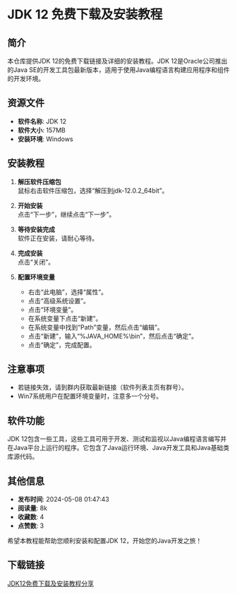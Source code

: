 # JDK 12 免费下载及安装教程

## 简介
本仓库提供JDK 12的免费下载链接及详细的安装教程。JDK 12是Oracle公司推出的Java SE的开发工具包最新版本，适用于使用Java编程语言构建应用程序和组件的开发环境。

## 资源文件
- **软件名称**: JDK 12
- **软件大小**: 157MB
- **安装环境**: Windows

## 安装教程
1. **解压软件压缩包**  
   鼠标右击软件压缩包，选择“解压到jdk-12.0.2_64bit”。

2. **开始安装**  
   点击“下一步”，继续点击“下一步”。

3. **等待安装完成**  
   软件正在安装，请耐心等待。

4. **完成安装**  
   点击“关闭”。

5. **配置环境变量**  
   - 右击“此电脑”，选择“属性”。
   - 点击“高级系统设置”。
   - 点击“环境变量”。
   - 在系统变量下点击“新建”。
   - 在系统变量中找到“Path”变量，然后点击“编辑”。
   - 点击“新建”，输入“%JAVA_HOME%\bin”，然后点击“确定”。
   - 点击“确定”，完成配置。

## 注意事项
- 若链接失效，请到群内获取最新链接（软件列表主页有群号）。
- Win7系统用户在配置环境变量时，注意多一个分号。

## 软件功能
JDK 12包含一些工具，这些工具可用于开发、测试和监视以Java编程语言编写并在Java平台上运行的程序。它包含了Java运行环境、Java开发工具和Java基础类库源代码。

## 其他信息
- **发布时间**: 2024-05-08 01:47:43
- **阅读量**: 8k
- **收藏数**: 4
- **点赞数**: 3

希望本教程能帮助您顺利安装和配置JDK 12，开始您的Java开发之旅！

## 下载链接

[JDK12免费下载及安装教程分享](https://pan.quark.cn/s/2564e4460449)